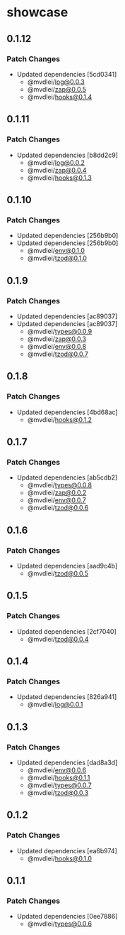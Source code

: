 # showcase

## 0.1.12

### Patch Changes

- Updated dependencies [5cd0341]
  - @mvdlei/log@0.0.3
  - @mvdlei/zap@0.0.5
  - @mvdlei/hooks@0.1.4

## 0.1.11

### Patch Changes

- Updated dependencies [b8dd2c9]
  - @mvdlei/log@0.0.2
  - @mvdlei/zap@0.0.4
  - @mvdlei/hooks@0.1.3

## 0.1.10

### Patch Changes

- Updated dependencies [256b9b0]
- Updated dependencies [256b9b0]
  - @mvdlei/env@0.1.0
  - @mvdlei/tzod@0.1.0

## 0.1.9

### Patch Changes

- Updated dependencies [ac89037]
- Updated dependencies [ac89037]
  - @mvdlei/types@0.0.9
  - @mvdlei/zap@0.0.3
  - @mvdlei/env@0.0.8
  - @mvdlei/tzod@0.0.7

## 0.1.8

### Patch Changes

- Updated dependencies [4bd68ac]
  - @mvdlei/hooks@0.1.2

## 0.1.7

### Patch Changes

- Updated dependencies [ab5cdb2]
  - @mvdlei/types@0.0.8
  - @mvdlei/zap@0.0.2
  - @mvdlei/env@0.0.7
  - @mvdlei/tzod@0.0.6

## 0.1.6

### Patch Changes

- Updated dependencies [aad9c4b]
  - @mvdlei/tzod@0.0.5

## 0.1.5

### Patch Changes

- Updated dependencies [2cf7040]
  - @mvdlei/tzod@0.0.4

## 0.1.4

### Patch Changes

- Updated dependencies [826a941]
  - @mvdlei/log@0.0.1

## 0.1.3

### Patch Changes

- Updated dependencies [dad8a3d]
  - @mvdlei/env@0.0.6
  - @mvdlei/hooks@0.1.1
  - @mvdlei/types@0.0.7
  - @mvdlei/tzod@0.0.3

## 0.1.2

### Patch Changes

- Updated dependencies [ea6b974]
  - @mvdlei/hooks@0.1.0

## 0.1.1

### Patch Changes

- Updated dependencies [0ee7886]
  - @mvdlei/types@0.0.6
